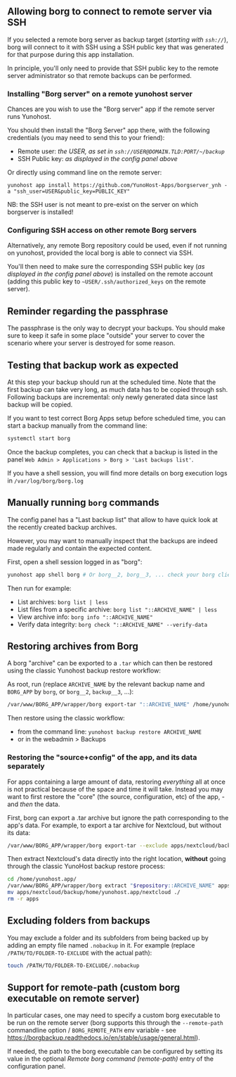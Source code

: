 ## Allowing borg to connect to remote server via SSH

If you selected a remote borg server as backup target (*starting with `ssh://`*), borg will connect to it with SSH using a SSH public key that was generated for that purpose during this app installation.

In principle, you'll only need to provide that SSH public key to the remote server administrator so that remote backups can be performed.

### Installing "Borg server" on a remote yunohost server

Chances are you wish to use the "Borg server" app if the remote server runs Yunohost.

You should then install the "Borg Server" app there, with the following credentials (you may need to send this to your friend):

- Remote user: *the USER, as set in `ssh://USER@DOMAIN.TLD:PORT/~/backup`*
- SSH Public key: *as displayed in the config panel above*

Or directly using command line on the remote server:

`yunohost app install https://github.com/YunoHost-Apps/borgserver_ynh -a "ssh_user=USER&public_key=PUBLIC_KEY"`

NB: the SSH user is not meant to pre-exist on the server on which borgserver is installed!

### Configuring SSH access on other remote Borg servers

Alternatively, any remote Borg repository could be used, even if not running on yunohost, provided the local borg is able to connect via SSH.

You'll then need to make sure the corresponding SSH public key (*as displayed in the config panel above*) is installed on the remote account (adding this public key to `~USER/.ssh/authorized_keys` on the remote server).

## Reminder regarding the passphrase

The passphrase is the only way to decrypt your backups. You should make sure to keep it safe in some place "outside" your server to cover the scenario where your server is destroyed for some reason.

## Testing that backup work as expected

At this step your backup should run at the scheduled time. Note that the first backup can take very long, as much data has to be copied through ssh. Following backups are incremental: only newly generated data since last backup will be copied.

If you want to test correct Borg Apps setup before scheduled time, you can start a backup manually from the command line:

```bash
systemctl start borg
```

Once the backup completes, you can check that a backup is listed in the panel `Web Admin > Applications > Borg > 'Last backups list'`.

If you have a shell session, you will find more details on borg execution logs in `/var/log/borg/borg.log`

## Manually running `borg` commands

The config panel has a "Last backup list" that allow to have quick look at the recently created backup archives.

However, you may want to manually inspect that the backups are indeed made regularly and contain the expected content.

First, open a shell session logged in as "borg":

```bash
yunohost app shell borg # Or borg__2, borg__3, ... check your borg client app ids using `yunohost app list`
```

Then run for example:

- List archives: `borg list | less`
- List files from a specific archive: `borg list "::ARCHIVE_NAME" | less`
- View archive info: `borg info "::ARCHIVE_NAME"`
- Verify data integrity: `borg check "::ARCHIVE_NAME" --verify-data`

## Restoring archives from Borg

A borg "archive" can be exported to a `.tar` which can then be restored using the classic Yunohost backup restore workflow:

As root, run (replace `ARCHIVE_NAME` by the relevant backup name and `BORG_APP` by `borg`, or `borg__2`, `backup__3`, ...):
```bash
/var/www/BORG_APP/wrapper/borg export-tar "::ARCHIVE_NAME" /home/yunohost.backup/archives/ARCHIVE_NAME.tar

```

Then restore using the classic workflow:
- from the command line: `yunohost backup restore ARCHIVE_NAME`
- or in the webadmin > Backups

### Restoring the "source+config" of the app, and its data separately

For apps containing a large amount of data, restoring *everything* all at once is not practical because of the space and time it will take. Instead you may want to first restore the "core" (the source, configuration, etc) of the app, - and *then* the data.

First, borg can export a .tar archive but ignore the path corresponding to the app's data. For example, to export a tar archive for Nextcloud, but without its data:

```bash
/var/www/BORG_APP/wrapper/borg export-tar --exclude apps/nextcloud/backup/home/yunohost.app "::ARCHIVE_NAME" /home/yunohost.backup/archives/ARCHIVE_NAME.tar
```

Then extract Nextcloud's data directly into the right location, **without** going through the classic YunoHost backup restore process:

```bash
cd /home/yunohost.app/
/var/www/BORG_APP/wrapper/borg extract "$repository::ARCHIVE_NAME" apps/nextcloud/backup/home/yunohost.app/
mv apps/nextcloud/backup/home/yunohost.app/nextcloud ./
rm -r apps
```

## Excluding folders from backups

You may exclude a folder and its subfolders from being backed up by adding an empty file named `.nobackup` in it.
For example (replace `/PATH/TO/FOLDER-TO-EXCLUDE` with the actual path):
```bash
touch /PATH/TO/FOLDER-TO-EXCLUDE/.nobackup
```

## Support for remote-path (custom borg executable on remote server)

In particular cases, one may need to specify a custom borg executable to be run on the remote server (borg supports this through the `--remote-path` commandline option / `BORG_REMOTE_PATH` env variable - see <https://borgbackup.readthedocs.io/en/stable/usage/general.html>).

If needed, the path to the borg executable can be configured by setting its value in the optional *Remote borg command (remote-path)* entry of the configuration panel.
